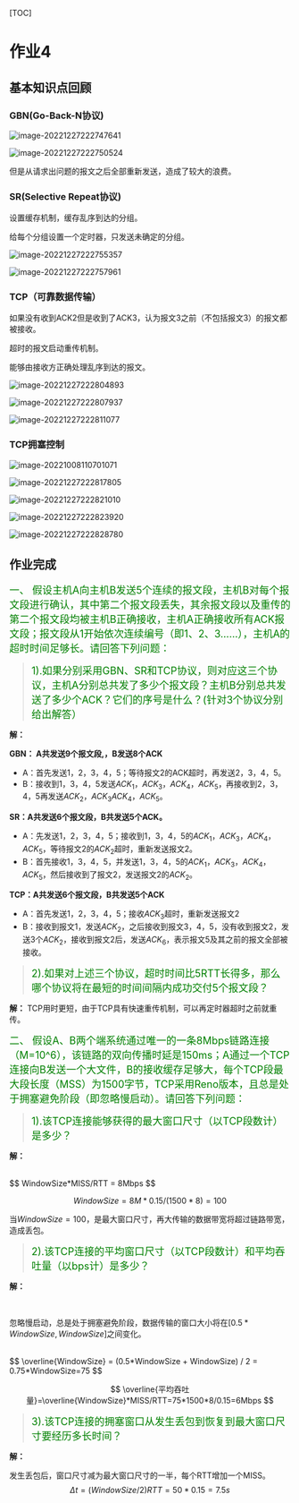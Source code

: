 [TOC]

# 作业4

## 基本知识点回顾

### GBN(Go-Back-N协议)

![image-20221227222747641](homework4/image-20221227222747641.png)

![image-20221227222750524](homework4/image-20221227222750524.png)



但是从请求出问题的报文之后全部重新发送，造成了较大的浪费。

### SR(Selective Repeat协议)

设置缓存机制，缓存乱序到达的分组。

给每个分组设置一个定时器，只发送未确定的分组。

![image-20221227222755357](homework4/image-20221227222755357.png)

![image-20221227222757961](homework4/image-20221227222757961.png)



### TCP（可靠数据传输）

如果没有收到ACK2但是收到了ACK3，认为报文3之前（不包括报文3）的报文都被接收。

超时的报文启动重传机制。

能够由接收方正确处理乱序到达的报文。

![image-20221227222804893](homework4/image-20221227222804893.png)

![image-20221227222807937](homework4/image-20221227222807937.png)

![image-20221227222811077](homework4/image-20221227222811077.png)

### TCP拥塞控制

![image-20221008110701071](homework4/image-20221008110701071.png)

![image-20221227222817805](homework4/image-20221227222817805.png)

![image-20221227222821010](homework4/image-20221227222821010.png)

![image-20221227222823920](homework4/image-20221227222823920.png)

![image-20221227222828780](homework4/image-20221227222828780.png)

## 作业完成

<font color=green size=4>一、 假设主机A向主机B发送5个连续的报文段，主机B对每个报文段进行确认，其中第二个报文段丢失，其余报文段以及重传的第二个报文段均被主机B正确接收，主机A正确接收所有ACK报文段；报文段从1开始依次连续编号（即1、2、3……），主机A的超时时间足够长。请回答下列问题：</font>

> <font color=green size=4>1).如果分别采用GBN、SR和TCP协议，则对应这三个协议，主机A分别总共发了多少个报文段？主机B分别总共发送了多少个ACK？它们的序号是什么？(针对3个协议分别给出解答）</font>

**解：**

**GBN： A共发送9个报文段,，B发送8个ACK** 

* A：首先发送1，2，3，4，5；等待报文2的ACK超时，再发送2，3，4，5。
* B：接收到1，3，4，5发送$ACK_1$，$ACK_3$，$ACK_4$，$ACK_5$，再接收到2，3，4，5再发送$ACK_2$，$ACK_3$$ACK_4$，$ACK_5$。

**SR：A共发送6个报文段，B共发送5个ACK。**	

* A：先发送1，2，3，4，5；接收到1，3，4，5的$ACK_1$，$ACK_3$，$ACK_4$，$ACK_5$，等待报文2的$ACK_2$超时，重新发送报文2。
* B：首先接收1，3，4，5，并发送1，3，4，5的$ACK_1$，$ACK_3$，$ACK_4$，$ACK_5$，然后接收到了报文2，发送报文2的$ACK_2$。

**TCP：A共发送6个报文段，B共发送5个ACK**

* A：首先发送1，2，3，4，5；接收$ACK_3$超时，重新发送报文2
* B：接收到报文1，发送$ACK_2$，之后接收到报文3，4，5，没有收到报文2，发送3个$ACK_2$，接收到报文2后，发送$ACK_6$，表示报文5及其之前的报文全部被接收。

> <font color=green size=4>2).如果对上述三个协议，超时时间比5RTT长得多，那么哪个协议将在最短的时间间隔内成功交付5个报文段？</font>

**解：** TCP用时更短，由于TCP具有快速重传机制，可以再定时器超时之前就重传。



<font color=green size=4>二、 假设A、B两个端系统通过唯一的一条8Mbps链路连接（M=10^6），该链路的双向传播时延是150ms；A通过一个TCP连接向B发送一个大文件，B的接收缓存足够大，每个TCP段最大段长度（MSS）为1500字节，TCP采用Reno版本，且总是处于拥塞避免阶段（即忽略慢启动）。请回答下列问题：</font>

> <font color=green size=4>1).该TCP连接能够获得的最大窗口尺寸（以TCP段数计）是多少？</font>

**‏解：**

<br>
$$
WindowSize*MISS/RTT = 8Mbps
$$

$$
WindowSize = 8M * 0.15 / (1500 * 8) = 100
$$

当$WindowSize=100$，是最大窗口尺寸，再大传输的数据带宽将超过链路带宽，造成丢包。

> <font color=green size=4>2).该TCP连接的平均窗口尺寸（以TCP段数计）和平均吞吐量（以bps计）是多少？</font>

**‏解：**

<br>

忽略慢启动，总是处于拥塞避免阶段，数据传输的窗口大小将在$[0.5*WindowSize,WindowSize]$之间变化。

<br>
$$
\overline{WindowSize} = (0.5*WindowSize + WindowSize) / 2 = 0.75*WindowSize=75
$$

$$
\overline{平均吞吐量}=\overline{WindowSize}*MISS/RTT=75*1500*8/0.15=6Mbps
$$

> <font color=green size=4>3).该TCP连接的拥塞窗口从发生丢包到恢复到最大窗口尺寸要经历多长时间？</font>

**解：**

发生丢包后，窗口尺寸减为最大窗口尺寸的一半，每个RTT增加一个MISS。
$$
\Delta t = (WindowSize/2)RTT=50 * 0.15 = 7.5s
$$